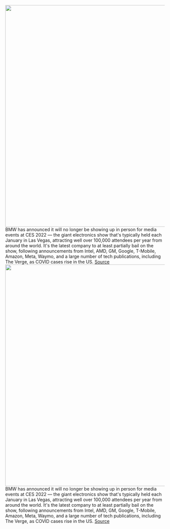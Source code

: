 <img src='https://cdn.vox-cdn.com/thumbor/SkyDFChHy9o9fozLywZQn7t9EeQ=/0x0:5000x3327/1200x800/filters:focal(2100x1264:2900x2064)/cdn.vox-cdn.com/uploads/chorus_image/image/70330061/1192992530.0.jpg' width='700px' /><br/>
BMW has announced it will no longer be showing up in person for media events at CES 2022 — the giant electronics show that's typically held each January in Las Vegas, attracting well over 100,000 attendees per year from around the world. It's the latest company to at least partially bail on the show, following announcements from Intel, AMD, GM, Google, T-Mobile, Amazon, Meta, Waymo, and a large number of tech publications, including The Verge, as COVID cases rise in the US.
<a href='https://www.theverge.com/2021/12/30/22850502/ces-2022-exhibitors-dropping-bmw-ibm-mercedes'> Source <a/><img src='https://cdn.vox-cdn.com/thumbor/SkyDFChHy9o9fozLywZQn7t9EeQ=/0x0:5000x3327/1200x800/filters:focal(2100x1264:2900x2064)/cdn.vox-cdn.com/uploads/chorus_image/image/70330061/1192992530.0.jpg' width='700px' /><br/>
BMW has announced it will no longer be showing up in person for media events at CES 2022 — the giant electronics show that's typically held each January in Las Vegas, attracting well over 100,000 attendees per year from around the world. It's the latest company to at least partially bail on the show, following announcements from Intel, AMD, GM, Google, T-Mobile, Amazon, Meta, Waymo, and a large number of tech publications, including The Verge, as COVID cases rise in the US.
<a href='https://www.theverge.com/2021/12/30/22850502/ces-2022-exhibitors-dropping-bmw-ibm-mercedes'> Source <a/>